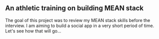 ## An athletic training on building MEAN stack

The goal of this project was to review my MEAN stack skills before the interview. I am aiming to build a social app in a very short period of time. Let's see how that will go...